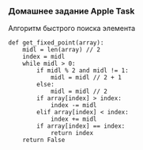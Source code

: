 ### Домашнее задание Apple Task

Алгоритм быстрого поиска элемента
````
def get_fixed_point(array):
    midl = len(array) // 2
    index = midl
    while midl > 0:
        if midl % 2 and midl != 1:
            midl = midl // 2 + 1
        else:
            midl = midl // 2
        if array[index] > index:
            index -= midl
        elif array[index] < index:
            index += midl
        if array[index] == index:
            return index
    return False
